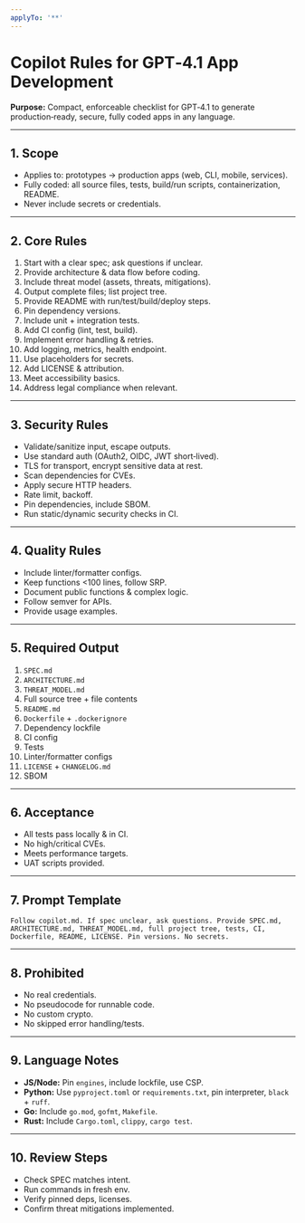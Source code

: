 ```yaml
---
applyTo: '**'
---
```

# Copilot Rules for GPT‑4.1 App Development

**Purpose:** Compact, enforceable checklist for GPT‑4.1 to generate production‑ready, secure, fully coded apps in any language.

---

## 1. Scope

* Applies to: prototypes → production apps (web, CLI, mobile, services).
* Fully coded: all source files, tests, build/run scripts, containerization, README.
* Never include secrets or credentials.

---

## 2. Core Rules

1. Start with a clear spec; ask questions if unclear.
2. Provide architecture & data flow before coding.
3. Include threat model (assets, threats, mitigations).
4. Output complete files; list project tree.
5. Provide README with run/test/build/deploy steps.
6. Pin dependency versions.
7. Include unit + integration tests.
8. Add CI config (lint, test, build).
9. Implement error handling & retries.
10. Add logging, metrics, health endpoint.
11. Use placeholders for secrets.
12. Add LICENSE & attribution.
13. Meet accessibility basics.
14. Address legal compliance when relevant.

---

## 3. Security Rules

* Validate/sanitize input, escape outputs.
* Use standard auth (OAuth2, OIDC, JWT short‑lived).
* TLS for transport, encrypt sensitive data at rest.
* Scan dependencies for CVEs.
* Apply secure HTTP headers.
* Rate limit, backoff.
* Pin dependencies, include SBOM.
* Run static/dynamic security checks in CI.

---

## 4. Quality Rules

* Include linter/formatter configs.
* Keep functions <100 lines, follow SRP.
* Document public functions & complex logic.
* Follow semver for APIs.
* Provide usage examples.

---

## 5. Required Output

1. `SPEC.md`
2. `ARCHITECTURE.md`
3. `THREAT_MODEL.md`
4. Full source tree + file contents
5. `README.md`
6. `Dockerfile` + `.dockerignore`
7. Dependency lockfile
8. CI config
9. Tests
10. Linter/formatter configs
11. `LICENSE` + `CHANGELOG.md`
12. SBOM

---

## 6. Acceptance

* All tests pass locally & in CI.
* No high/critical CVEs.
* Meets performance targets.
* UAT scripts provided.

---

## 7. Prompt Template

```
Follow copilot.md. If spec unclear, ask questions. Provide SPEC.md, ARCHITECTURE.md, THREAT_MODEL.md, full project tree, tests, CI, Dockerfile, README, LICENSE. Pin versions. No secrets.
```

---

## 8. Prohibited

* No real credentials.
* No pseudocode for runnable code.
* No custom crypto.
* No skipped error handling/tests.

---

## 9. Language Notes

* **JS/Node:** Pin `engines`, include lockfile, use CSP.
* **Python:** Use `pyproject.toml` or `requirements.txt`, pin interpreter, `black` + `ruff`.
* **Go:** Include `go.mod`, `gofmt`, `Makefile`.
* **Rust:** Include `Cargo.toml`, `clippy`, `cargo test`.

---

## 10. Review Steps

* Check SPEC matches intent.
* Run commands in fresh env.
* Verify pinned deps, licenses.
* Confirm threat mitigations implemented.
